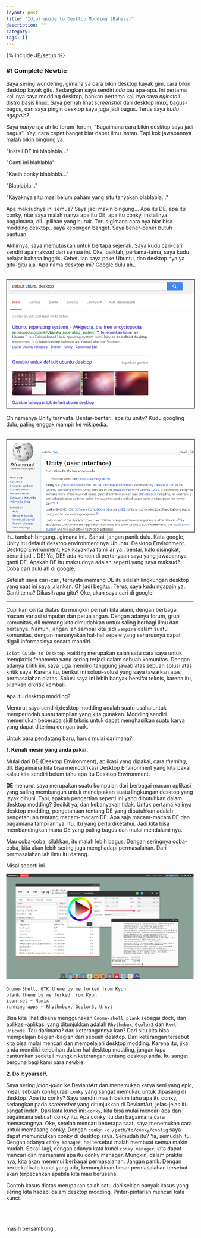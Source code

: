 ```yaml
---
layout: post
title: "Idiot guide to Desktop Modding (Bahasa)"
description: ""
category: 
tags: []
---
```

{% include JB/setup %}

### #1 Complete Newbie

Saya sering wondering, gimana ya cara bikin desktop kayak gini, cara bikin desktop kayak gitu. Sedangkan saya sendiri <i>nda</i> tau apa-apa. Ini pertama kali nya saya modding desktop, bahkan pertama kali nya saya <i>nginstall</i> distro basis linux. Saya pernah lihat <i>screenshot</i> dari desktop linux, bagus-bagus, dan saya pingin desktop saya juga jadi bagus. Terus saya <i>kudu ngapain</i>?

Saya <i>nanya</i> aja ah ke forum-forum, "Bagaimana cara bikin desktop saya jadi bagus". Yey, cara cepet banget biar dapet ilmu instan. Tapi kok jawabannya malah bikin bingung ya.. 

"Install DE ini blablabla..." 

"Ganti ini blablabla" 

"Kasih conky blablabla..." 

"Blablabla..." 

"Kayaknya situ masi belum paham yang situ tanyakan blablabla..."

Apa maksudnya ini semua? Saya jadi makin bingung... Apa itu DE, apa itu conky, ntar saya malah nanya apa itu DE, apa itu conky, installnya bagaimana, dll.. pilihan yang buruk. Terus gimana cara nya biar bisa modding desktop.. saya kepengen banget. Saya bener-bener butuh bantuan.

Akhirnya, saya memutuskan untuk bertapa sejenak. Saya kudu cari-cari sendiri apa maksud dari semua ini. Oke, baiklah, pertama-tama, saya kudu belajar bahasa Inggris. Kebetulan saya pake Ubuntu, dan desktop nya ya gitu-gitu aja. Apa nama desktop ini? Google dulu ah..

<br>
<img src="/img/ubuntudefaultdesktop.png" style="border: 2px solid #6f6f6f">

Oh namanya Unity ternyata. Bentar-bentar.. apa itu unity? Kudu googling dulu, paling enggak mampir ke wikipedia.

<br>
<img src="/img/unityuserinterface.png" style="border: 2px solid #6f6f6f">

<br>
Ih.. tambah bingung.. gimana ini.. Santai, jangan panik dulu. Kata google, Unity itu default desktop environment nya Ubuntu. Desktop Environment. Desktop Environment, kok kayaknya familiar ya.. bentar, kalo disingkat, berarti jadi.. DE! Ya, DE!! ada komen di pertanyaan saya yang jawabannya ganti DE. Apakah DE itu maksudnya adalah seperti yang saya maksud? Coba cari dulu ah di google.

Setelah saya cari-cari, ternyata memang DE itu adalah lingkungan desktop yang saat ini saya jalankan. Oh jadi begitu.. Terus, saya kudu ngapain ya.. Ganti tema? Dikasih apa gitu? Oke, akan saya cari di google!

------------------------------------------------------------------------------------------------

Cuplikan cerita diatas itu mungkin pernah kita alami, dengan berbagai macam variasi simpulan dan petualangan. Dengan adanya forum, grup, komunitas, dll memang kita dimudahkan untuk saling berbagi ilmu dan bertanya. Namun, jangan lah sampai kita jadi `vampire` dalam suatu komunitas, dengan menanyakan hal-hal sepele yang seharusnya dapat digali informasinya secara mandiri.

`Idiot Guide to Desktop Modding` merupakan salah satu cara saya untuk mengkritik fenomena yang sering terjadi dalam sebuah komunitas. Dengan adanya kritik ini, saya juga memiliki tanggung jawab atas sebuah solusi atas kritik saya. Karena itu, berikut ini solusi-solusi yang saya tawarkan atas permasalahan diatas. Solusi saya ini lebih banyak bersifat teknis, karena itu, silahkan dikritik kembali.

Apa itu desktop modding?

Menurut saya sendiri,desktop modding adalah suatu usaha untuk memperindah suatu tampilan yang kita gunakan. Modding sendiri memerlukan beberapa skill teknis untuk dapat menghasilkan suatu karya yang dapat diterima dengan baik.

Untuk para pendatang baru, harus mulai darimana?

<b>1. Kenali mesin yang anda pakai.</b>

Mulai dari DE (Desktop Environment), aplikasi yang dipakai, cara <i>theming</i>, dll. Bagaimana kita bisa memodifikasi Desktop Environment yang kita pakai kalau kita sendiri belum tahu apa itu Desktop Environment.

<b>DE</b> menurut saya merupakan suatu kumpulan dari berbagai macam aplikasi yang saling membangun untuk menciptakan suatu lingkungan desktop yang layak dihuni. Tapi, apakah pengertian seperti ini yang dibutuhkan dalam desktop modding? Sedikit ya, dan kebanyakan tidak. Untuk pertama kalinya desktop modding, pengetahuan tentang DE yang dibutuhkan adalah pengetahuan tentang macam-macam DE. Apa saja macam-macam DE dan bagaimana tampilannya. Itu. Itu yang perlu diketahui. Jadi kita bisa membandingkan mana DE yang paling bagus dan mulai mendalami nya. 

Mau coba-coba, silahkan, itu malah lebih bagus. Dengan seringnya coba-coba, kita akan lebih sering juga menghadapi permasalahan. Dari permasalahan lah ilmu itu datang.

Misal seperti ini.

![leublu](/img/leublu.png)

	Gnome-Shell, GTK theme by me forked from Kyun
	plank theme by me forked from Kyun
	icon set ~ Numix
	running apps ~ Rhythmbox, Gcolor3, Urxvt

Bisa kita lihat disana menggunakan `Gnome-shell`, `plank` sebagai dock, dan aplikasi-aplikasi yang ditunjukkan adalah `Rhythmbox`, `Gcolor3` dan `Rxvt-Unicode`. Tau darimana? dari keterangannya kan? Dari situ kita bisa mempelajari bagian-bagian dari sebuah desktop. Dari keterangan tersebut kita bisa mulai mencari dan mempelajari desktop modding. Karena itu, jika anda memiliki kelebihan dalam hal desktop modding, jangan lupa cantumkan sedetail mungkin keterangan tentang desktop anda. Itu sangat berguna bagi kami para newbie.

<b>2. Do it yourself.</b>

Saya sering <i>jalan-jalan</i> ke DeviantArt dan menemukan karya seni yang epic, misal, sebuah konfigurasi `conky` yang sangat memukau untuk dipasang di desktop. Apa itu conky? Saya sendiri masih belum tahu apa itu conky, sedangkan pada <i>screenshot</i> yang ditunjukkan di DeviantArt, jelas-jelas itu sangat indah. Dari kata kunci ini: `conky`, kita bisa mulai mencari apa dan bagaimana sebuah conky itu. Apa conky itu dan bagaimana cara memasangnya. Oke, setelah mencari beberapa saat, saya menemukan cara untuk memasang conky. Dengan `conky -c /path/to/conky/config` saya dapat memunculkan conky di desktop saya. Semudah itu? Ya, semudah itu. Dengan adanya `conky manager`, hal tersebut malah membuat semua makin mudah. Sekali lagi, dengan adanya kata kunci `conky manager`, kita dapat mencari dan memahami apa itu conky manager. Mungkin, dalam praktis nya, kita akan menemui berbagai permasalahan. Jangan panik. Dengan berbekal kata kunci yang ada, kemungkinan besar permasalahan tersebut akan terpecahkan apabila kita mau berusaha.

Contoh kasus diatas merupakan salah satu dari sekian banyak kasus yang sering kita hadapi dalam desktop modding. Pintar-pintarlah mencari kata kunci. 

<br>
<br>
<br>
masih bersambung
